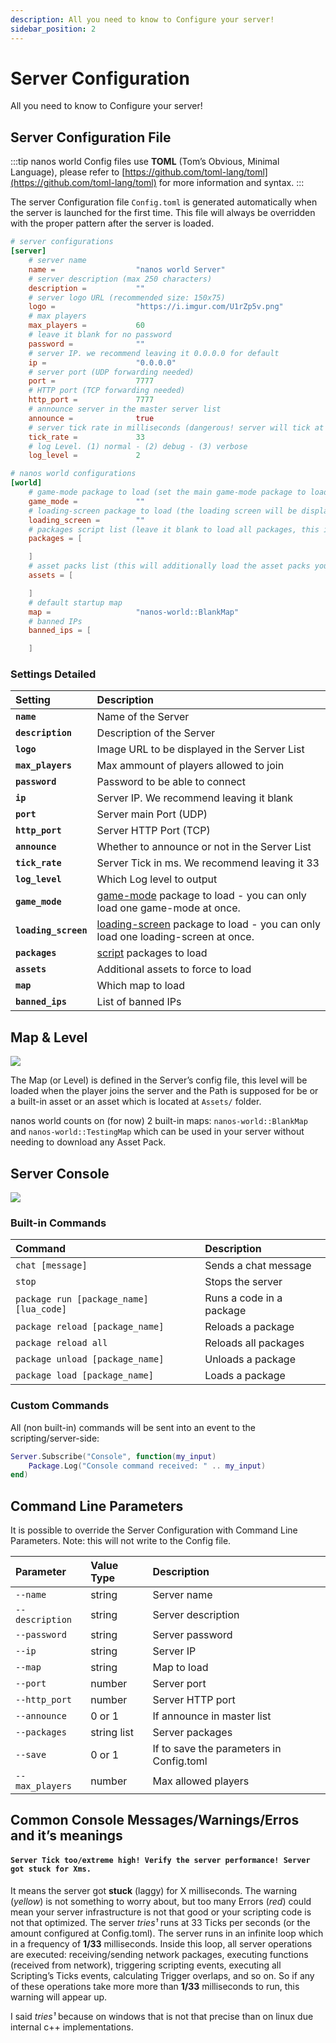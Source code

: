 ```yaml
---
description: All you need to know to Configure your server!
sidebar_position: 2
---
```


# Server Configuration

All you need to know to Configure your server!

## Server Configuration File

:::tip
nanos world Config files use **TOML** \(Tom’s Obvious, Minimal Language\), please refer to [https://github.com/toml-lang/toml](https://github.com/toml-lang/toml) for more information and syntax.
:::

The server Configuration file `Config.toml` is generated automatically when the server is launched for the first time. This file will always be overridden with the proper pattern after the server is loaded.

```toml title="Server.toml"
# server configurations
[server]
    # server name
    name =                  "nanos world Server"
    # server description (max 250 characters)
    description =           ""
    # server logo URL (recommended size: 150x75)
    logo =                  "https://i.imgur.com/U1rZp5v.png"
    # max players
    max_players =           60
    # leave it blank for no password
    password =              ""
    # server IP. we recommend leaving it 0.0.0.0 for default
    ip =                    "0.0.0.0"
    # server port (UDP forwarding needed)
    port =                  7777
    # HTTP port (TCP forwarding needed)
    http_port =             7777
    # announce server in the master server list
    announce =              true
    # server tick rate in milliseconds (dangerous! server will tick at each [tick_rate] ms, affecting both server and client performance. 33 ms means 30 ticks per second and is the default and recommended value)
    tick_rate =             33
    # log Level. (1) normal - (2) debug - (3) verbose
    log_level =             2

# nanos world configurations
[world]
    # game-mode package to load (set the main game-mode package to load - you can load only one 'game-mode' package type at once)
    game_mode =             ""
    # loading-screen package to load (the loading screen will be displayed when players join your server)
    loading_screen =        ""
    # packages script list (leave it blank to load all packages, this is usually useful when you have tons of packages downloaded and only wants to load one or some)
    packages = [

    ]
    # asset packs list (this will additionally load the asset packs you define here)
    assets = [

    ]
    # default startup map
    map =                   "nanos-world::BlankMap"
    # banned IPs
    banned_ips = [

    ]
```


### Settings Detailed

| Setting | Description |
| :--- | :--- |
| **`name`** | Name of the Server |
| **`description`** | Description of the Server |
| **`logo`** | Image URL to be displayed in the Server List |
| **`max_players`** | Max ammount of players allowed to join |
| **`password`** | Password to be able to connect |
| **`ip`** | Server IP. We recommend leaving it blank |
| **`port`** | Server main Port \(UDP\) |
| **`http_port`** | Server HTTP Port \(TCP\) |
| **`announce`** | Whether to announce or not in the Server List |
| **`tick_rate`** | Server Tick in ms. We recommend leaving it 33 |
| **`log_level`** | Which Log level to output |
| **`game_mode`** | [game-mode](/docs/core-concepts/packages/packages#package-types) package to load -  you can only load one game-mode at once. |
| **`loading_screen`** | [loading-screen](/docs/core-concepts/packages/loading-screen) package to load - you can only load one loading-screen at once. |
| **`packages`** | [script](/docs/core-concepts/packages/packages#package-types) packages to load |
| **`assets`** | Additional assets to force to load |
| **`map`** | Which map to load |
| **`banned_ips`** | List of banned IPs |

## Map & Level

![](/img/docs/server-map.jpg)

The Map \(or Level\) is defined in the Server’s config file, this level will be loaded when the player joins the server and the Path is supposed for be or a built-in asset or an asset which is located at `Assets/` folder.

nanos world counts on \(for now\) 2 built-in maps: `nanos-world::BlankMap` and `nanos-world::TestingMap` which can be used in your server without needing to download any Asset Pack.

## Server Console

![](/img/docs/server.jpg)

### Built-in Commands

| Command | Description |
| :--- | :--- |
| `chat [message]` | Sends a chat message |
| `stop` | Stops the server |
| `package run [package_name] [lua_code]` | Runs a code in a package |
| `package reload [package_name]` | Reloads a package |
| `package reload all` | Reloads all packages |
| `package unload [package_name]` | Unloads a package |
| `package load [package_name]` | Loads a package |

### Custom Commands

All \(non built-in\) commands will be sent into an event to the scripting/server-side:

```lua title="Server/Index.lua"
Server.Subscribe("Console", function(my_input)
    Package.Log("Console command received: " .. my_input)
end)
```

## Command Line Parameters

It is possible to override the Server Configuration with Command Line Parameters. Note: this will not write to the Config file.

| Parameter | Value Type | Description |
| :--- | :--- | :--- |
| `--name` | string | Server name |
| `--description` | string | Server description |
| `--password` | string | Server password |
| `--ip` | string | Server IP |
| `--map` | string | Map to load |
| `--port` | number | Server port |
| `--http_port` | number | Server HTTP port |
| `--announce` | 0 or 1 | If announce in master list |
| `--packages` | string list | Server packages |
| `--save` | 0 or 1 | If to save the parameters in Config.toml |
| `--max_players` | number | Max allowed players |

## Common Console Messages/Warnings/Erros and it’s meanings

#### `Server Tick too/extreme high! Verify the server performance! Server got stuck for Xms.`

It means the server got **stuck** \(laggy\) for X milliseconds. The warning \(_yellow_\) is not something to worry about, but too many Errors \(_red_\) could mean your server infrastructure is not that good or your scripting code is not that optimized. The server _tries¹_ runs at 33 Ticks per seconds \(or the amount configured at Config.toml\). The server runs in an infinite loop which in a frequency of **1/33** milliseconds. Inside this loop, all server operations are executed: receiving/sending network packages, executing functions \(received from network\), triggering scripting events, executing all Scripting’s Ticks events, calculating Trigger overlaps, and so on. So if any of these operations take more more than **1/33** milliseconds to run, this warning will appear up.

I said _tries¹_ because on windows that is not that precise than on linux due internal c++ implementations.

